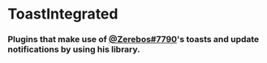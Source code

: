 # ToastIntegrated

### Plugins that make use of [@Zerebos#7790](https://github.com/rauenzi/)'s toasts and update notifications by using his library.
